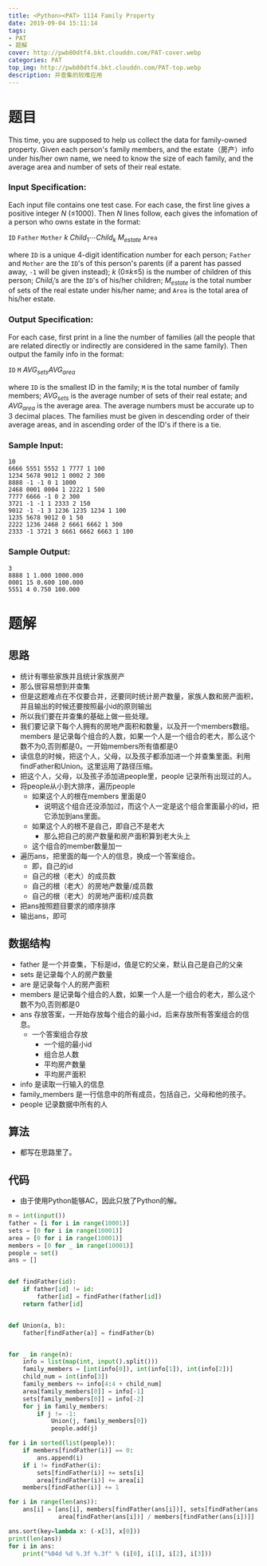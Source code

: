 ```yaml
---
title: <Python><PAT> 1114 Family Property
date: 2019-09-04 15:11:14
tags:
- PAT
- 题解
cover: http://pwb80dtf4.bkt.clouddn.com/PAT-cover.webp
categories: PAT
top_img: http://pwb80dtf4.bkt.clouddn.com/PAT-top.webp
description: 并查集的较难应用
---
```


# 题目

This time, you are supposed to help us collect the data for family-owned property. Given each person's family members, and the estate（房产）info under his/her own name, we need to know the size of each family, and the average area and number of sets of their real estate.

### Input Specification:

Each input file contains one test case. For each case, the first line gives a positive integer *N* (≤1000). Then *N* lines follow, each gives the infomation of a person who owns estate in the format:

`ID` `Father` `Mother` $k\;Child_1 \cdots Child_k\;M_{estate}$ `Area`


where `ID` is a unique 4-digit identification number for each person; `Father` and `Mother` are the `ID`'s of this person's parents (if a parent has passed away, `-1` will be given instead); *k* (0≤*k*≤5) is the number of children of this person; $Child_i$‘s are the `ID`'s of his/her children; $M_{estate}$ is the total number of sets of the real estate under his/her name; and `Area` is the total area of his/her estate.

### Output Specification:

For each case, first print in a line the number of families (all the people that are related directly or indirectly are considered in the same family). Then output the family info in the format:

`ID` `M` $AVG_{sets} AVG_{area}$

where `ID` is the smallest ID in the family; `M` is the total number of family members; $AVG_{sets}$ is the average number of sets of their real estate; and $AVG_{area}$ is the average area. The average numbers must be accurate up to 3 decimal places. The families must be given in descending order of their average areas, and in ascending order of the ID's if there is a tie.

### Sample Input:

```in
10
6666 5551 5552 1 7777 1 100
1234 5678 9012 1 0002 2 300
8888 -1 -1 0 1 1000
2468 0001 0004 1 2222 1 500
7777 6666 -1 0 2 300
3721 -1 -1 1 2333 2 150
9012 -1 -1 3 1236 1235 1234 1 100
1235 5678 9012 0 1 50
2222 1236 2468 2 6661 6662 1 300
2333 -1 3721 3 6661 6662 6663 1 100
```

### Sample Output:

```out
3
8888 1 1.000 1000.000
0001 15 0.600 100.000
5551 4 0.750 100.000
```

# 题解

## 思路

+ 统计有哪些家族并且统计家族房产
+ 那么很容易想到并查集
+ 但是这题难点在不仅要合并，还要同时统计房产数量，家族人数和房产面积，并且输出的时候还要按照最小id的原则输出
+ 所以我们要在并查集的基础上做一些处理。
+ 我们要记录下每个人拥有的房地产面积和数量，以及开一个members数组。members  是记录每个组合的人数，如果一个人是一个组合的老大，那么这个数不为0,否则都是0。一开始members所有值都是0
+ 读信息的时候，把这个人，父母，以及孩子都添加进一个并查集里面。利用findFather和Union。这里运用了路径压缩。
+ 把这个人，父母，以及孩子添加进people里，people 记录所有出现过的人。
+ 将people从小到大排序，遍历people
  + 如果这个人的根在members 里面是0
    + 说明这个组合还没添加过，而这个人一定是这个组合里面最小的id，把它添加到ans里面。
  + 如果这个人的根不是自己，即自己不是老大
    + 那么把自己的房产数量和房产面积算到老大头上
  + 这个组合的member数量加一
+ 遍历ans，把里面的每一个人的信息，换成一个答案组合。
  + 即，自己的id
  + 自己的根（老大）的成员数
  + 自己的根（老大）的房地产数量/成员数
  + 自己的根（老大）的房地产面积/成员数
+ 把ans按照题目要求的顺序排序
+ 输出ans，即可

## 数据结构

+ father 是一个并查集，下标是id，值是它的父亲，默认自己是自己的父亲
+ sets 是记录每个人的房产数量
+ are 是记录每个人的房产面积
+ members  是记录每个组合的人数，如果一个人是一个组合的老大，那么这个数不为0,否则都是0
+ ans 存放答案，一开始存放每个组合的最小id，后来存放所有答案组合的信息。
  + 一个答案组合存放
    + 一个组的最小id
    + 组合总人数
    + 平均房产数量
    + 平均房产面积
+ info 是读取一行输入的信息
+ family_members  是一行信息中的所有成员，包括自己，父母和他的孩子。
+ people 记录数据中所有的人

## 算法

+ 都写在思路里了。

## 代码

+ 由于使用Python能够AC，因此只放了Python的解。

```python
n = int(input())
father = [i for i in range(10001)]
sets = [0 for i in range(10001)]
area = [0 for i in range(10001)]
members = [0 for _ in range(10001)]
people = set()
ans = []


def findFather(id):
    if father[id] != id:
        father[id] = findFather(father[id])
    return father[id]


def Union(a, b):
    father[findFather(a)] = findFather(b)


for _ in range(n):
    info = list(map(int, input().split()))
    family_members = [int(info[0]), int(info[1]), int(info[2])]
    child_num = int(info[3])
    family_members += info[4:4 + child_num]
    area[family_members[0]] = info[-1]
    sets[family_members[0]] = info[-2]
    for j in family_members:
        if j != -1:
            Union(j, family_members[0])
            people.add(j)

for i in sorted(list(people)):
    if members[findFather(i)] == 0:
        ans.append(i)
    if i != findFather(i):
        sets[findFather(i)] += sets[i]
        area[findFather(i)] += area[i]
    members[findFather(i)] += 1

for i in range(len(ans)):
    ans[i] = [ans[i], members[findFather(ans[i])], sets[findFather(ans[i])] / members[findFather(ans[i])],
              area[findFather(ans[i])] / members[findFather(ans[i])]]

ans.sort(key=lambda x: (-x[3], x[0]))
print(len(ans))
for i in ans:
    print("%04d %d %.3f %.3f" % (i[0], i[1], i[2], i[3]))

```

